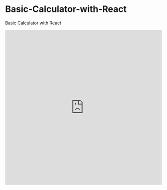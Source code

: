 # Basic-Calculator-with-React
Basic Calculator with React

<div style="left: 0; width: 100%; height: 500px; position: relative;"><iframe src="https://codepen.io/asmnajmussakibkhan/embed/preview/KKrjLWO?default-tabs=js%2Cresult&height=500&host=https%3A%2F%2Fcodepen.io&slug-hash=KKrjLWO" style="top: 0; left: 0; width: 100%; height: 100%; position: absolute; border: 0;" allowfullscreen></iframe></div>

